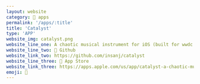 ```yaml
---
layout: website
category: 🏬 apps
permalink: '/apps/:title'
title: 'Catalyst'
type: 'APP'
website_img: catalyst.png
website_line_one: A chaotic musical instrument for iOS (built for wwdc '13)
website_line_two: 👾 Github
website_link_two: https://github.com/insanj/catalyst
website_line_three: 🚀 App Store
website_link_three: https://apps.apple.com/us/app/catalyst-a-chaotic-musical-instrument-for-ios/id682110018?ls=1
emoji: 🎸
---
```

